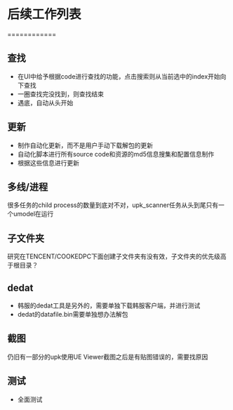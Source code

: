 # 后续工作列表
============
## 查找
* 在UI中给予根据code进行查找的功能，点击搜索则从当前选中的index开始向下查找
* 一圈查找完没找到，则查找结束
* 遇底，自动从头开始

## 更新
* 制作自动化更新，而不是用户手动下载解包的更新
* 自动化脚本进行所有source code和资源的md5信息搜集和配置信息制作
* 根据这些信息进行更新

## 多线/进程
很多任务的child process的数量到底对不对，upk_scanner任务从头到尾只有一个umodel在运行

## 子文件夹
研究在TENCENT/COOKEDPC下面创建子文件夹有没有效，子文件夹的优先级高于根目录？

## dedat
* 韩服的dedat工具是另外的，需要单独下载韩服客户端，并进行测试
* dedat的datafile.bin需要单独想办法解包

## 截图
仍旧有一部分的upk使用UE Viewer截图之后是有贴图错误的，需要找原因

## 测试
* 全面测试